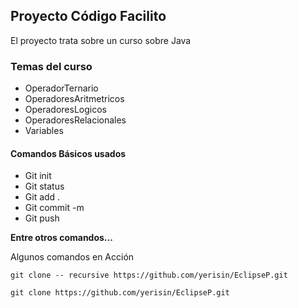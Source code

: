 ## Proyecto Código Facilito

<p>
El proyecto trata sobre un curso sobre Java
</p>

### Temas del curso

- OperadorTernario
- OperadoresAritmetricos
- OperadoresLogicos
- OperadoresRelacionales
- Variables

#### Comandos Básicos usados

- Git init
- Git status
- Git add .
- Git commit -m
- Git push

**Entre otros comandos...**

Algunos comandos en Acción

```
git clone -- recursive https://github.com/yerisin/EclipseP.git

git clone https://github.com/yerisin/EclipseP.git

```
